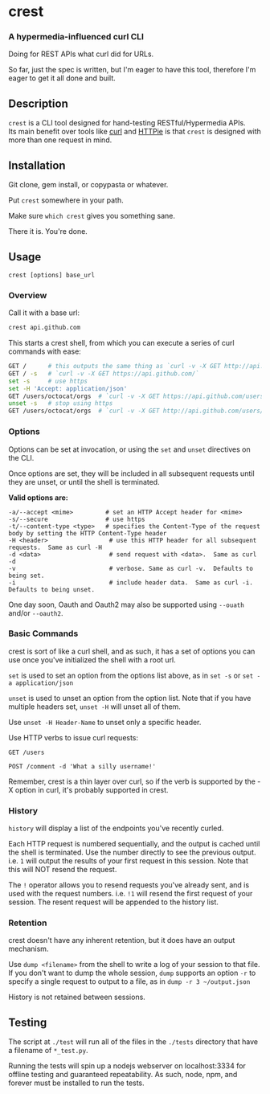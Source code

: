 crest
======
### A hypermedia-influenced curl CLI ###

Doing for REST APIs what curl did for URLs.

So far, just the spec is written, but I'm eager to have this tool,
therefore I'm eager to get it all done and built.


Description
-----------

`crest` is a CLI tool designed for hand-testing RESTful/Hypermedia APIs.  
Its main benefit over tools like [curl](http://curl.haxx.se/) and
[HTTPie](https://github.com/jkbr/httpie) is that `crest` is designed with
more than one request in mind.


Installation
------------
Git clone, gem install, or copypasta or whatever.

Put `crest` somewhere in your path.

Make sure `which crest` gives you something sane.

There it is.  You're done.


Usage
-----

`crest [options] base_url`

### Overview ###
Call it with a base url:
```bash
crest api.github.com
```

This starts a crest shell, from which you can execute a series of curl commands
with ease:

```bash
GET /      # this outputs the same thing as `curl -v -X GET http://api.github.com/`
GET / -s   # `curl -v -X GET https://api.github.com/`
set -s     # use https
set -H 'Accept: application/json'
GET /users/octocat/orgs  # `curl -v -X GET https://api.github.com/users/octocat/orgs -H 'Accept: application/json'`
unset -s   # stop using https
GET /users/octocat/orgs  # `curl -v -X GET http://api.github.com/users/octocat/orgs -H 'Accept: application/json'`
```

### Options ###

Options can be set at invocation, or using the `set` and `unset` directives
on the CLI.

Once options are set, they will be included in all subsequent requests until
they are unset, or until the shell is terminated.

**Valid options are:**
```
-a/--accept <mime>         # set an HTTP Accept header for <mime>
-s/--secure                # use https
-t/--content-type <type>   # specifies the Content-Type of the request body by setting the HTTP Content-Type header
-H <header>                 # use this HTTP header for all subsequent requests.  Same as curl -H
-d <data>                   # send request with <data>.  Same as curl -d
-v                          # verbose. Same as curl -v.  Defaults to being set.
-i                          # include header data.  Same as curl -i.  Defaults to being unset.
```

One day soon, Oauth and Oauth2 may also be supported using `--ouath` and/or
`--oauth2`.

### Basic Commands ###
crest is sort of like a curl shell, and as such, it has a set of options
you can use once you've initialized the shell with a root url.

`set` is used to set an option from the options list above, as in `set -s` or
`set -a application/json`

`unset` is used to unset an option from the option list.  Note that if you have
multiple headers set, `unset -H` will unset all of them.

Use `unset -H Header-Name` to unset only a specific header.

Use HTTP verbs to issue curl requests:

`GET /users` 

`POST /comment -d 'What a silly username!'`

Remember, crest is a thin layer over curl, so if the verb is supported by
the -X option in curl, it's probably supported in crest.


### History ###

`history` will display a list of the endpoints you've recently curled.

Each HTTP request is numbered sequentially, and the output is cached until the
shell is terminated. Use the number directly to see the previous output.  i.e.
`1` will output the results of your first request in this session.  Note that
this will NOT resend the request.

The `!` operator allows you to resend requests you've already sent, and is used
with the request numbers. i.e. `!1` will resend the first request of your
session.  The resent request will be appended to the history list.

### Retention ###

crest doesn't have any inherent retention, but it does have an output mechanism.

Use `dump <filename>` from the shell to write a log of your session to that file.
If you don't want to dump the whole session, `dump` supports an option `-r` to
specify a single request to output to a file, as in `dump -r 3 ~/output.json`

History is not retained between sessions.


Testing
-------

The script at `./test` will run all of the files in the `./tests` directory that
have a filename of `*_test.py`.

Running the tests will spin up a nodejs webserver on localhost:3334 for offline
testing and guaranteed repeatability.  As such, node, npm, and forever must be
installed to run the tests.
